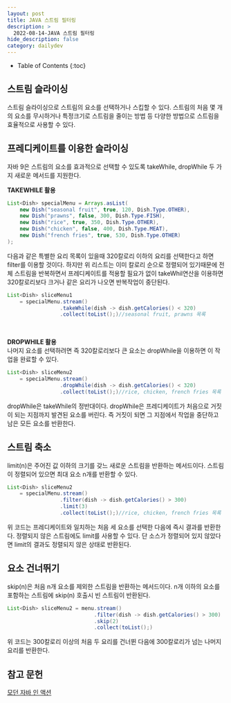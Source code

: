 ```yaml
---
layout: post
title: JAVA 스트림 필터링
description: >
  2022-08-14-JAVA 스트림 필터링
hide_description: false
category: dailydev
---
```


- Table of Contents
{:toc}

## 스트림 슬라이싱
스트림 슬라이싱으로 스트림의 요소를 선택하거나 스킵할 수 있다.
스트림의 처음 몇 개의 요소를 무시하거나 특정크기로 스트림을 줄이는 방법 등 다양한 방법으로 스트림을 효율적으로 사용할 수 있다.

## 프레디케이트를 이용한 슬라이싱
자바 9은 스트림의 요소를 효과적으로 선택할 수 있도록 takeWhile, dropWhile 두 가지 새로운 메서드를 지원한다.

__TAKEWHILE 활용__ <br>
```java
List<Dish> specialMenu = Arrays.asList(
    new Dish("seasonal fruit", true, 120, Dish.Type.OTHER),
    new Dish("prawns", false, 300, Dish.Type.FISH),
    new Dish("rice", true, 350, Dish.Type.OTHER),
    new Dish("chicken", false, 400, Dish.Type.MEAT),
    new Dish("french fries", true, 530, Dish.Type.OTHER)
);
```

다음과 같은 특별한 요리 목록이 있을때 320칼로리 이하의 요리를 선택한다고 하면 filter를 이용할 것이다. 하지만 위 리스트는 이미 칼로리 순으로 정렬되어 있기때문에 전체 스트림을 반복하면서 프레디케이트를 적용할 필요가 없이 takeWhil연산을 이용하면 320칼로리보다 크거나 같은 요리가 나오면 반복작업이 중단된다.

```java
List<Dish> sliceMenu1
    = specialMenu.stream()                 
                 .takeWhile(dish -> dish.getCalories() < 320)
                 .collect(toList();)//seasonal fruit, prawns 목록
```
<br>

__DROPWHILE 활용__<br>
나머지 요소를 선택하려면 즉 320칼로리보다 큰 요소는 dropWhile을 이용하면 이 작업을 완료할 수 있다.

```java
List<Dish> sliceMenu2
    = specialMenu.stream()                 
                 .dropWhile(dish -> dish.getCalories() < 320)
                 .collect(toList();)//rice, chicken, french fries 목록
```

dropWhile은 takeWhile의 정반대이다. dropWhile은 프레디케이트가 처음으로 거짓이 되는 지점까지 발견된 요소를 버린다. 즉 거짓이 되면 그 지점에서 작업을 중단하고 남은 모든 요소를 반환한다.


## 스트림 축소
limit(n)은 주어진 값 이하의 크기를 갖느 새로운 스트림을 반환하는 메서드이다.
스트림이 정렬되어 있으면 최대 요소 n개를 반환할 수 있다.

```java
List<Dish> sliceMenu2
    = specialMenu.stream()                 
                 .filter(dish -> dish.getCalories() > 300)
                 .limit(3)
                 .collect(toList();)//rice, chicken, french fries 목록
```
위 코드는 프레디케이트와 일치하는 처음 세 요소를 선택한 다음에 즉시 결과를 반환한다.
정렬되지 않은 스트림에도 limit를 사용할 수 있다. 단 소스가 정렬되어 있지 않았다면 limit의 결과도 정렬되지 않은 상태로 반환된다.

## 요소 건너뛰기
skip(n)은 처음 n개 요소를 제외한 스트림을 반환하는 메서드이다.
n개 이하의 요소를 포함하는 스트림에 skip(n) 호출시 빈 스트림이 반환된다.

```java
List<Dish> sliceMenu2 = menu.stream()                 
                            .filter(dish -> dish.getCalories() > 300)
                            .skip(2)
                            .collect(toList();)
```

위 코드는 300칼로리 이상의 처음 두 요리를 건너뛴 다음에 300칼로리가 넘는 나머지 요리를 반환한다.

## 참고 문헌

[모던 자바 인 액션](https://www.aladin.co.kr/shop/wproduct.aspx?ItemId=200069290)
